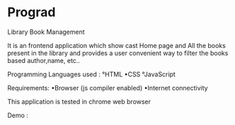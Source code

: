 # Prograd

Library Book Management 

It is an frontend application which show cast Home page and All the books present in the library and provides a user convenient way to filter the books based author,name, etc..

Programming Languages used :
°HTML
•CSS
°JavaScript

Requirements: 
•Browser (js compiler enabled) 
•Internet connectivity

This application is tested in chrome web browser

Demo : 
